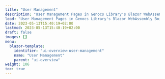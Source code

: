 ```yaml
---
title: "User Management"
description: "User Management Pages in Genocs Library's Blazor WebAssembly Boilerplate."
lead: "User Management Pages in Genocs Library's Blazor WebAssembly Boilerplate."
date: 2023-05-13T15:40:19+02:00
lastmod: 2023-05-13T15:40:19+02:00
draft: false
images: []
menu:
  blazor-template:
    identifier: "ui-overview-user-management"
    name: "User Management"
    parent: "ui-overview"
weight: 106
toc: true
---
```




